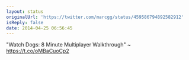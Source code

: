 ```yaml
---
layout: status
originalUrl: 'https://twitter.com/marcgg/status/459586794892582912'
isReply: false
date: 2014-04-25 06:56:45
---
```


"Watch Dogs: 8 Minute Multiplayer Walkthrough" ~ https://t.co/oMBaCuoCp2
